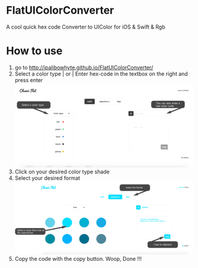 FlatUIColorConverter
====================

 A cool quick hex code Converter to UIColor for iOS &amp; Swift &amp; Rgb

How to use
==========

1. go to http://ipalibowhyte.github.io/FlatUIColorConverter/
2. Select a color type | or | Enter hex-code in the textbox on the right and press enter
![alt tag](https://github.com/IpaliboWhyte/FlatUIColorConverter/blob/gh-pages/img/howto1.png)
3. Click on your desired color type shade
4. Select your desired format
![alt tag](https://github.com/IpaliboWhyte/FlatUIColorConverter/blob/gh-pages/img/howto2.png)
5. Copy the code with the copy button. Woop, Done !!!
